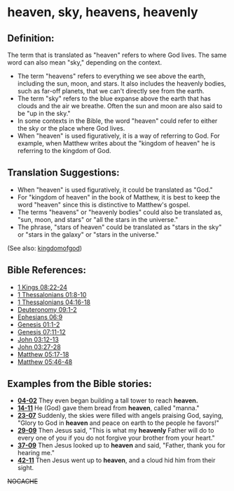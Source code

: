 # heaven, sky, heavens, heavenly #

## Definition: ##

The term that is translated as "heaven" refers to where God lives. The same word can also mean "sky," depending on the context.

* The term "heavens" refers to everything we see above the earth, including the sun, moon, and stars. It also includes the heavenly bodies, such as far-off planets, that we can't directly see from the earth.
* The term "sky" refers to the blue expanse above the earth that has clouds and the air we breathe. Often the sun and moon are also said to be "up in the sky."
* In some contexts in the Bible, the word "heaven" could refer to either the sky or the place where God lives.
* When "heaven" is used figuratively, it is a way of referring to God. For example, when Matthew writes about the "kingdom of heaven" he is referring to the kingdom of God.

## Translation Suggestions: ##

* When "heaven" is used figuratively, it could be translated as "God."
* For "kingdom of heaven" in the book of Matthew, it is best to keep the word "heaven" since this is distinctive to Matthew's gospel.
* The terms "heavens" or "heavenly bodies" could also be translated as, "sun, moon, and stars" or "all the stars in the universe."
* The phrase, "stars of heaven" could be translated as "stars in the sky" or "stars in the galaxy" or "stars in the universe."

(See also: [kingdomofgod](../kt/kingdomofgod.md))

## Bible References: ##

* [1 Kings 08:22-24](https://door43.org/en/bible/notes/1ki/08/22)
* [1 Thessalonians 01:8-10](https://door43.org/en/bible/notes/1th/01/08)
* [1 Thessalonians 04:16-18](https://door43.org/en/bible/notes/1th/04/16)
* [Deuteronomy 09:1-2](https://door43.org/en/bible/notes/deu/09/01)
* [Ephesians 06:9](https://door43.org/en/bible/notes/eph/06/09)
* [Genesis 01:1-2](https://door43.org/en/bible/notes/gen/01/01)
* [Genesis 07:11-12](https://door43.org/en/bible/notes/gen/07/11)
* [John 03:12-13](https://door43.org/en/bible/notes/jhn/03/12)
* [John 03:27-28](https://door43.org/en/bible/notes/jhn/03/27)
* [Matthew 05:17-18](https://door43.org/en/bible/notes/mat/05/17)
* [Matthew 05:46-48](https://door43.org/en/bible/notes/mat/05/46)

## Examples from the Bible stories: ##

* __[04-02](https://door43.org/en/obs/notes/frames/04-02)__ They even began building a tall tower to reach __heaven.__
* __[14-11](https://door43.org/en/obs/notes/frames/14-11)__ He (God) gave them bread from __heaven__, called "manna."
* __[23-07](https://door43.org/en/obs/notes/frames/23-07)__ Suddenly, the skies were filled with angels praising God, saying, "Glory to God in __heaven__  and peace on earth to the people he favors!"
* __[29-09](https://door43.org/en/obs/notes/frames/29-09)__ Then Jesus said, "This is what my __heavenly__  Father will do to every one of you if you do not forgive your brother from your heart."
* __[37-09](https://door43.org/en/obs/notes/frames/37-09)__ Then Jesus looked up to __heaven__  and said, "Father, thank you for hearing me."
* __[42-11](https://door43.org/en/obs/notes/frames/42-11)__ Then Jesus went up to __heaven__, and a cloud hid him from their sight.


~~NOCACHE~~